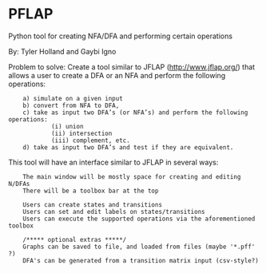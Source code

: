 # PFLAP
Python tool for creating NFA/DFA and performing certain operations

By: Tyler Holland and Gaybi Igno

Problem to solve:
Create a tool similar to JFLAP (http://www.jflap.org/) that allows a user to create a DFA or an NFA and perform the
following operations:

        a) simulate on a given input
        b) convert from NFA to DFA,
        c) take as input two DFA’s (or NFA’s) and perform the following operations:
                (i) union
                (ii) intersection
                (iii) complement, etc.
        d) take as input two DFA’s and test if they are equivalent.

This tool will have an interface similar to JFLAP in several ways:

        The main window will be mostly space for creating and editing N/DFAs
        There will be a toolbox bar at the top

        Users can create states and transitions
        Users can set and edit labels on states/transitions
        Users can execute the supported operations via the aforementioned toolbox

        /***** optional extras *****/
        Graphs can be saved to file, and loaded from files (maybe '*.pff' ?)
        DFA's can be generated from a transition matrix input (csv-style?)                                                                          
